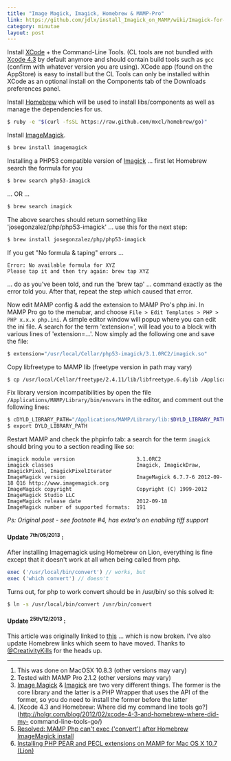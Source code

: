 ```yaml
---
title: "Image Magick, Imagick, Homebrew & MAMP-Pro"
link: https://github.com/jdlx/install_Imagick_on_MAMP/wiki/Imagick-for-MAMP-Pro---installation-guide
category: minutae
layout: post
---
```


Install [XCode][xcode] + the Command-Line Tools. (CL tools are not bundled with
[Xcode 4.3][xcode43] by default anymore and should contain build tools such as
`gcc` (confirm with whatever version you are using). XCode app (found on the
AppStore) is easy to install but the CL Tools can only be installed within XCode
as an optional install on  the Components tab of the Downloads preferences
panel.

Install [Homebrew][homebrew] which will be used to install libs/components as
well as manage the dependencies for us.

```bash
$ ruby -e "$(curl -fsSL https://raw.github.com/mxcl/homebrew/go)"
```

Install [ImageMagick][imagemagick].

```bash
$ brew install imagemagick
```

Installing a PHP53 compatible version of [Imagick][imagick] ... first let
Homebrew search the formula for you

```bash
$ brew search php53-imagick
```

... OR ...

```bash
$ brew search imagick
```

The above searches should return something like 'josegonzalez/php/php53-imagick'
... use this for the next step:

```bash
$ brew install josegonzalez/php/php53-imagick
```

If you get "No formula & taping" errors ...

```text
Error: No available formula for XYZ
Please tap it and then try again: brew tap XYZ
```

... do as you've been told, and run the 'brew tap' ... command exactly as the
error told you. After that, repeat the step which caused that error.

Now edit MAMP config & add the extension to MAMP Pro's php.ini. In MAMP Pro go
to the menubar, and choose `File > Edit Templates > PHP > PHP x.x.x php.ini`. A
simple editor window will popup where you can edit the ini file. A search for
the term 'extension=', will lead you to a block with various lines of
'extension=...'. Now simply ad the following one and save the file:

```bash
$ extension="/usr/local/Cellar/php53-imagick/3.1.0RC2/imagick.so"
```

Copy libfreetype to MAMP lib (freetype version in path may vary)

```bash
$ cp /usr/local/Cellar/freetype/2.4.11/lib/libfreetype.6.dylib /Applications/MAMP/Library/lib/
```

Fix library version incompatibilities by open the file
`/Applications/MAMP/Library/bin/envvars` in the editor, and comment out the
following lines:

```bash
$ cDYLD_LIBRARY_PATH="/Applications/MAMP/Library/lib:$DYLD_LIBRARY_PATH"
$ export DYLD_LIBRARY_PATH
```

Restart MAMP and check the phpinfo tab: a search for the term `imagick` should
bring you to a section reading like so:

```text
imagick module version                    3.1.0RC2
imagick classes                           Imagick, ImagickDraw, ImagickPixel, ImagickPixelIterator
ImageMagick version                       ImageMagick 6.7.7-6 2012-09-18 Q16 http://www.imagemagick.org
ImageMagick copyright                     Copyright (C) 1999-2012 ImageMagick Studio LLC
ImageMagick release date                  2012-09-18
ImageMagick number of supported formats:  191
```

_Ps: Original post - see footnote #4, has extra's on enabling tiff support_

#### Update <sup>7th/05/2013</sup> :

After installing Imagemagick using Homebrew on Lion, everything is fine except
that it doesn't work at all when being called from php.

```php
exec ('/usr/local/bin/convert') // works, but
exec ('which convert') // doesn't
```

Turns out, for php to work convert should be in /usr/bin/ so this solved it:

```bash
$ ln -s /usr/local/bin/convert /usr/bin/convert
```

#### Update <sup>25th/12/2013</sup> :

This article was originally linked to [this][1] ... which is now broken. I've
also update Homebrew links which seem to have moved. Thanks to
[@CreativityKills][2] for the heads up.

---

1. This was done on MacOSX 10.8.3 (other versions may vary)
2. Tested with MAMP Pro 2.1.2 (other versions may vary)
3. [Image Magick][imagemagick] & [Imagick][imagick] are two very different
   things. The former is the core library and the latter is a PHP Wrapper that
   uses the API of the former, so you do need to install the former before the
   latter
4. [Xcode 4.3 and Homebrew: Where did my command line tools
   go?](http://holgr.com/blog/2012/02/xcode-4-3-and-homebrew-where-did-my-
   command-line-tools-go/)
5. [Resolved: MAMP Php can't exec ('convert') after Homebrew ImageMagick
   install][link1]
6. [Installing PHP PEAR and PECL extensions on MAMP for Mac OS X 10.7
   (Lion)][link2]

[xcode]: https://developer.apple.com/xcode/
[xcode43]: http://developer.apple.com/library/ios/#documentation/DeveloperTools/Conceptual/WhatsNewXcode/Articles/xcode_4_3.html
[homebrew]: http://brew.sh/
[imagemagick]: http://www.imagemagick.org/script/index.php
[imagick]: http://pecl.php.net/package/imagick
[link1]: http://stackoverflow.com/questions/7163497/resolved-mamp-php-cant-exec-convert-after-homebrew-imagemagick-install
[link2]: http://www.lullabot.com/blog/articles/installing-php-pear-and-pecl-extensions-mamp-mac-os-x-107-lion
[1]: https://github.com/jdlx/install_Imagick_on_MAMP/wiki/Imagick-for-MAMP-Pro---installation-guide
[2]: https://twitter.com/CreativityKills
